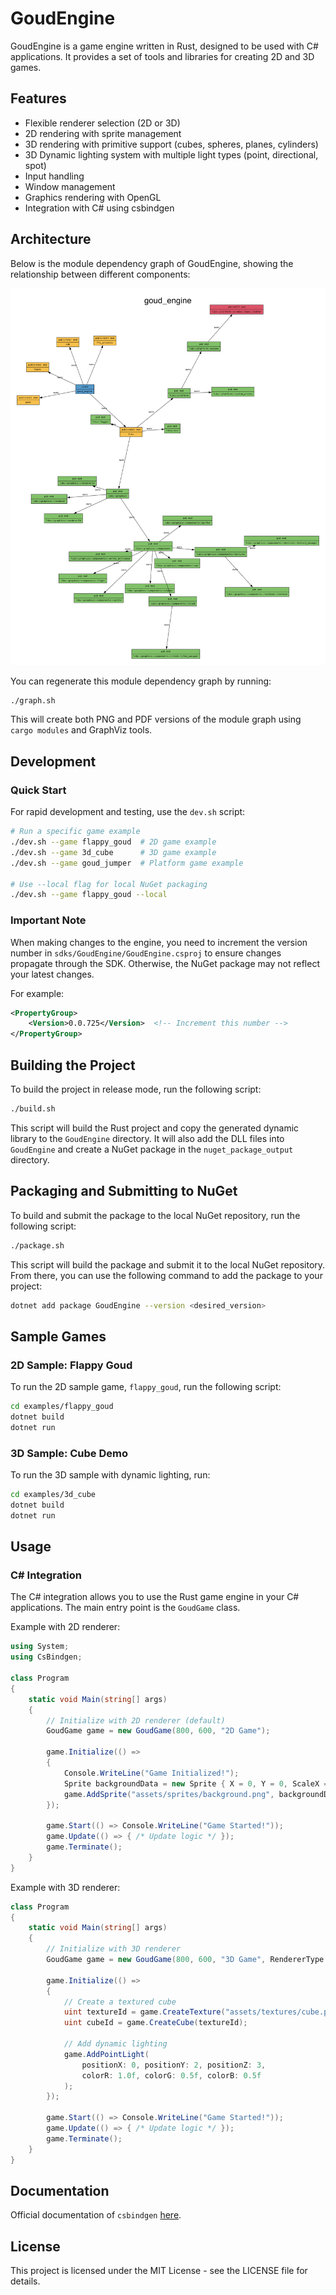 # GoudEngine

GoudEngine is a game engine written in Rust, designed to be used with C# applications. It provides a set of tools and libraries for creating 2D and 3D games.

## Features

- Flexible renderer selection (2D or 3D)
- 2D rendering with sprite management
- 3D rendering with primitive support (cubes, spheres, planes, cylinders)
- 3D Dynamic lighting system with multiple light types (point, directional, spot)
- Input handling
- Window management
- Graphics rendering with OpenGL
- Integration with C# using csbindgen

## Architecture

Below is the module dependency graph of GoudEngine, showing the relationship between different components:

<img src="docs/diagrams/module_graph.png" alt="Module Dependency Graph" width="800"/>

You can regenerate this module dependency graph by running:

```sh
./graph.sh
```

This will create both PNG and PDF versions of the module graph using `cargo modules` and GraphViz tools.

## Development

### Quick Start
For rapid development and testing, use the `dev.sh` script:

```sh
# Run a specific game example
./dev.sh --game flappy_goud  # 2D game example
./dev.sh --game 3d_cube      # 3D game example
./dev.sh --game goud_jumper  # Platform game example

# Use --local flag for local NuGet packaging
./dev.sh --game flappy_goud --local
```

### Important Note
When making changes to the engine, you need to increment the version number in `sdks/GoudEngine/GoudEngine.csproj` to ensure changes propagate through the SDK. Otherwise, the NuGet package may not reflect your latest changes.

For example:
```xml
<PropertyGroup>
    <Version>0.0.725</Version>  <!-- Increment this number -->
</PropertyGroup>
```

## Building the Project

To build the project in release mode, run the following script:

```sh
./build.sh
```

This script will build the Rust project and copy the generated dynamic library to the `GoudEngine` directory. It will also add the DLL files into `GoudEngine` and create a NuGet package in the `nuget_package_output` directory.

## Packaging and Submitting to NuGet

To build and submit the package to the local NuGet repository, run the following script:

```sh
./package.sh
```

This script will build the package and submit it to the local NuGet repository. From there, you can use the following command to add the package to your project:

```sh
dotnet add package GoudEngine --version <desired_version>
```

## Sample Games

### 2D Sample: Flappy Goud
To run the 2D sample game, `flappy_goud`, run the following script:

```sh
cd examples/flappy_goud
dotnet build
dotnet run
```

### 3D Sample: Cube Demo
To run the 3D sample with dynamic lighting, run:

```sh
cd examples/3d_cube
dotnet build
dotnet run
```

## Usage

### C# Integration

The C# integration allows you to use the Rust game engine in your C# applications. The main entry point is the `GoudGame` class.

Example with 2D renderer:

```csharp
using System;
using CsBindgen;

class Program
{
    static void Main(string[] args)
    {
        // Initialize with 2D renderer (default)
        GoudGame game = new GoudGame(800, 600, "2D Game");

        game.Initialize(() =>
        {
            Console.WriteLine("Game Initialized!");
            Sprite backgroundData = new Sprite { X = 0, Y = 0, ScaleX = 1, ScaleY = 1, Rotation = 0 };
            game.AddSprite("assets/sprites/background.png", backgroundData);
        });

        game.Start(() => Console.WriteLine("Game Started!"));
        game.Update(() => { /* Update logic */ });
        game.Terminate();
    }
}
```

Example with 3D renderer:

```csharp
class Program
{
    static void Main(string[] args)
    {
        // Initialize with 3D renderer
        GoudGame game = new GoudGame(800, 600, "3D Game", RendererType.Renderer3D);

        game.Initialize(() =>
        {
            // Create a textured cube
            uint textureId = game.CreateTexture("assets/textures/cube.png");
            uint cubeId = game.CreateCube(textureId);
            
            // Add dynamic lighting
            game.AddPointLight(
                positionX: 0, positionY: 2, positionZ: 3,
                colorR: 1.0f, colorG: 0.5f, colorB: 0.5f
            );
        });

        game.Start(() => Console.WriteLine("Game Started!"));
        game.Update(() => { /* Update logic */ });
        game.Terminate();
    }
}
```

## Documentation

Official documentation of `csbindgen` [here](https://github.com/mozilla/cbindgen).

## License

This project is licensed under the MIT License - see the LICENSE file for details.
